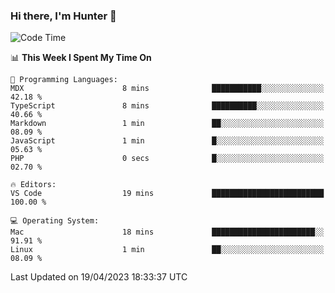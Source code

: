 ### Hi there, I'm Hunter 👋

<!--
**huntermatrix/huntermatrix** is a ✨ _special_ ✨ repository because its `README.md` (this file) appears on your GitHub profile.

Here are some ideas to get you started:

- 🔭 I’m currently working on ...
- 🌱 I’m currently learning ...
- 👯 I’m looking to collaborate on ...
- 🤔 I’m looking for help with ...
- 💬 Ask me about ...
- 📫 How to reach me: ...
- 😄 Pronouns: ...
- ⚡ Fun fact: ...
-->

<!--START_SECTION:waka-->
![Code Time](http://img.shields.io/badge/Code%20Time-62%20hrs%2022%20mins-blue)

📊 **This Week I Spent My Time On** 

```text
💬 Programming Languages: 
MDX                      8 mins              ███████████░░░░░░░░░░░░░░   42.18 % 
TypeScript               8 mins              ██████████░░░░░░░░░░░░░░░   40.66 % 
Markdown                 1 min               ██░░░░░░░░░░░░░░░░░░░░░░░   08.09 % 
JavaScript               1 min               █░░░░░░░░░░░░░░░░░░░░░░░░   05.63 % 
PHP                      0 secs              █░░░░░░░░░░░░░░░░░░░░░░░░   02.70 % 

🔥 Editors: 
VS Code                  19 mins             █████████████████████████   100.00 % 

💻 Operating System: 
Mac                      18 mins             ███████████████████████░░   91.91 % 
Linux                    1 min               ██░░░░░░░░░░░░░░░░░░░░░░░   08.09 % 
```


 Last Updated on 19/04/2023 18:33:37 UTC
<!--END_SECTION:waka-->
